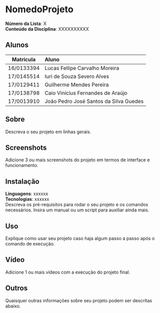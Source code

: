 # NomedoProjeto

**Número da Lista**: X<br>
**Conteúdo da Disciplina**: XXXXXXXXXX<br>

## Alunos
|Matrícula | Aluno |
| :-: | :-- |
| 16/0133394 | Lucas Fellipe Carvalho Moreira |
| 17/0145514 | Iuri de Souza Severo Alves |
| 17/0129411 | Guilherme Mendes Pereira |
| 17/0138798 | Caio Vinícius Fernandes de Araújo |
| 17/0013910 | João Pedro José Santos da Silva Guedes |

## Sobre 
Descreva o seu projeto em linhas gerais. 

## Screenshots
Adicione 3 ou mais screenshots do projeto em termos de interface e funcionamento.

## Instalação 
**Linguagens**: xxxxxx<br>
**Tecnologias**: xxxxxx<br>
Descreva os pré-requisitos para rodar o seu projeto e os comandos necessários.
Insira um manual ou um script para auxiliar ainda mais.

## Uso 
Explique como usar seu projeto caso haja algum passo a passo após o comando de execução.

## Vídeo
Adicione 1 ou mais vídeos com a execução do projeto final.

## Outros 
Quaisquer outras informações sobre seu projeto podem ser descritas abaixo.
